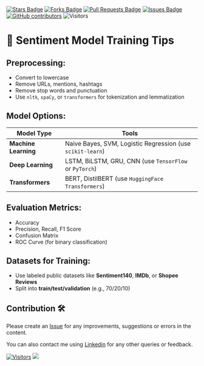 <a href="https://github.com/drshahizan/HPDP/stargazers"><img src="https://img.shields.io/github/stars/drshahizan/HPDP" alt="Stars Badge"/></a>
<a href="https://github.com/drshahizan/HPDP/network/members"><img src="https://img.shields.io/github/forks/drshahizan/HPDP" alt="Forks Badge"/></a>
<a href="https://github.com/drshahizan/HPDP/pulls"><img src="https://img.shields.io/github/issues-pr/drshahizan/HPDP" alt="Pull Requests Badge"/></a>
<a href="https://github.com/drshahizan/HPDP/issues"><img src="https://img.shields.io/github/issues/drshahizan/HPDP" alt="Issues Badge"/></a>
<a href="https://github.com/drshahizan/HPDP/graphs/contributors"><img alt="GitHub contributors" src="https://img.shields.io/github/contributors/drshahizan/HPDP?color=2b9348"></a>
![Visitors](https://api.visitorbadge.io/api/visitors?path=https%3A%2F%2Fgithub.com%2Fdrshahizan%2FHPDP&labelColor=%23d9e3f0&countColor=%23697689&style=flat)

# 🧠 Sentiment Model Training Tips

## Preprocessing:

* Convert to lowercase
* Remove URLs, mentions, hashtags
* Remove stop words and punctuation
* Use `nltk`, `spaCy`, or `transformers` for tokenization and lemmatization

## Model Options:

| Model Type           | Tools                                                      |
| -------------------- | ---------------------------------------------------------- |
| **Machine Learning** | Naive Bayes, SVM, Logistic Regression (use `scikit-learn`) |
| **Deep Learning**    | LSTM, BiLSTM, GRU, CNN (use `TensorFlow` or `PyTorch`)     |
| **Transformers**     | BERT, DistilBERT (use `HuggingFace Transformers`)          |

## Evaluation Metrics:

* Accuracy
* Precision, Recall, F1 Score
* Confusion Matrix
* ROC Curve (for binary classification)

## Datasets for Training:

* Use labeled public datasets like **Sentiment140**, **IMDb**, or **Shopee Reviews**
* Split into **train/test/validation** (e.g., 70/20/10)

## Contribution 🛠️
Please create an [Issue](https://github.com/drshahizan/HPDP/issues) for any improvements, suggestions or errors in the content.

You can also contact me using [Linkedin](https://www.linkedin.com/in/drshahizan/) for any other queries or feedback.

[![Visitors](https://api.visitorbadge.io/api/visitors?path=https%3A%2F%2Fgithub.com%2Fdrshahizan&labelColor=%23697689&countColor=%23555555&style=plastic)](https://visitorbadge.io/status?path=https%3A%2F%2Fgithub.com%2Fdrshahizan)
![](https://hit.yhype.me/github/profile?user_id=81284918)
